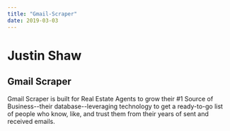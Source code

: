 ```yaml
---
title: "Gmail-Scraper"
date: 2019-03-03
---
```


# Justin Shaw

## Gmail Scraper

Gmail Scraper is built for Real Estate Agents to grow their #1 Source of Business--their database--leveraging technology to get a ready-to-go list of people who know, like, and trust them from their years of sent and received emails.
